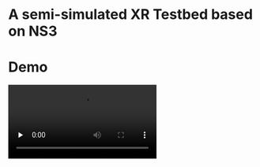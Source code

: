 # A semi-simulated XR Testbed based on NS3 
# Demo
<video id="video" controls="" preload="none" >
      <source id="mp4" src="XR-testbed_video.mp4" type="video/mp4">
</videos>
